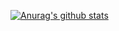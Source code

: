 [![Anurag's github stats](https://github-readme-stats.vercel.app/api?username=lennon624&theme=merko)](https://github.com/anuraghazra/github-readme-stats)


<!--
**lennon624/lennon624** is a ✨ _special_ ✨ repository because its `README.md` (this file) appears on your GitHub profile.

Here are some ideas to get you started:

- 🔭 I’m currently working on ...
- 🌱 I’m currently learning ...
- 👯 I’m looking to collaborate on ...
- 🤔 I’m looking for help with ...
- 💬 Ask me about ...
- 📫 How to reach me: ...
- 😄 Pronouns: ...
- ⚡ Fun fact: ...
-->
